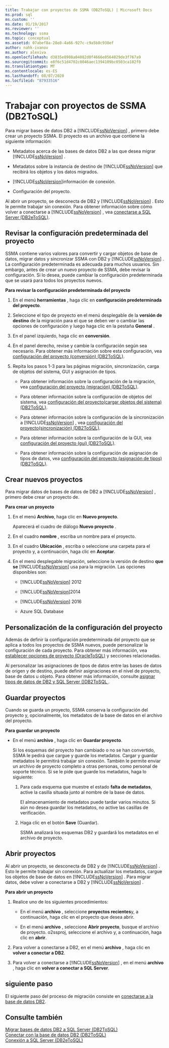 ```yaml
---
title: Trabajar con proyectos de SSMA (DB2ToSQL) | Microsoft Docs
ms.prod: sql
ms.custom: ''
ms.date: 01/19/2017
ms.reviewer: ''
ms.technology: ssma
ms.topic: conceptual
ms.assetid: 07abef8a-28e8-4a66-927c-c9a5b8c938ef
author: nahk-ivanov
ms.author: alexiva
ms.openlocfilehash: d3835e8988a04082d0f4666e0564029de3f767a9
ms.sourcegitcommit: e8f6c51d4702c0046aec1394109bc0503ca182f0
ms.translationtype: MT
ms.contentlocale: es-ES
ms.lasthandoff: 08/07/2020
ms.locfileid: "87933516"
---
```

# <a name="working-with-ssma-projects-db2tosql"></a>Trabajar con proyectos de SSMA (DB2ToSQL)
Para migrar bases de datos DB2 a [!INCLUDE[ssNoVersion](../../includes/ssnoversion-md.md)] , primero debe crear un proyecto SSMA. El proyecto es un archivo que contiene la siguiente información:  
  
-   Metadatos acerca de las bases de datos DB2 a las que desea migrar [!INCLUDE[ssNoVersion](../../includes/ssnoversion-md.md)] .  
  
-   Metadatos sobre la instancia de destino de [!INCLUDE[ssNoVersion](../../includes/ssnoversion-md.md)] que recibirá los objetos y los datos migrados.  
  
-   [!INCLUDE[ssNoVersion](../../includes/ssnoversion-md.md)]información de conexión.  
  
-   Configuración del proyecto.  
  
Al abrir un proyecto, se desconecta de DB2 y [!INCLUDE[ssNoVersion](../../includes/ssnoversion-md.md)] . Esto le permite trabajar sin conexión. Para obtener información sobre cómo volver a conectarse a [!INCLUDE[ssNoVersion](../../includes/ssnoversion-md.md)] , vea [conectarse a SQL Server &#40;DB2eToSQL&#41;](../../ssma/db2/connecting-to-sql-server-db2etosql.md).  
  
## <a name="reviewing-default-project-settings"></a>Revisar la configuración predeterminada del proyecto  
SSMA contiene varios valores para convertir y cargar objetos de base de datos, migrar datos y sincronizar SSMA con DB2 y [!INCLUDE[ssNoVersion](../../includes/ssnoversion-md.md)] . La configuración predeterminada es adecuada para muchos usuarios. Sin embargo, antes de crear un nuevo proyecto de SSMA, debe revisar la configuración. Si lo desea, puede cambiar la configuración predeterminada que se usará para todos los proyectos nuevos.  
  
**Para revisar la configuración predeterminada del proyecto**  
  
1.  En el menú **herramientas** , haga clic en **configuración predeterminada del proyecto**.  
  
2.  Seleccione el tipo de proyecto en el menú desplegable de la **versión de destino** de la migración para el que se deben ver o cambiar las opciones de configuración y luego haga clic en la pestaña **General** .  
  
3.  En el panel izquierdo, haga clic en **conversión**.  
  
4.  En el panel derecho, revise y cambie la configuración según sea necesario. Para obtener más información sobre esta configuración, vea [configuración del proyecto &#40;conversión&#41; &#40;DB2ToSQL&#41;](../../ssma/db2/project-settings-conversion-db2tosql.md).  
  
5.  Repita los pasos 1-3 para las páginas migración, sincronización, carga de objetos del sistema, GUI y asignación de tipos.  
  
    -   Para obtener información sobre la configuración de la migración, vea [configuración del proyecto &#40;migración&#41; &#40;DB2ToSQL&#41;](../../ssma/db2/project-settings-migration-db2tosql.md).  
  
    -   Para obtener información sobre la configuración de objetos del sistema, vea [configuración del proyecto&#40;cargar objetos del sistema&#41; &#40;DB2ToSQL&#41;](../../ssma/db2/project-settings-loading-system-objects-db2tosql.md).  
  
    -   Para obtener información sobre la configuración de la sincronización a [!INCLUDE[ssNoVersion](../../includes/ssnoversion-md.md)] , vea [configuración del proyecto&#40;sincronización&#41; &#40;DB2ToSQL&#41;](../../ssma/db2/project-settings-synchronization-db2tosql.md).  
  
    -   Para obtener información sobre la configuración de la GUI, vea [configuración del proyecto &#40;gui&#41; &#40;DB2ToSQL&#41;](../../ssma/db2/project-settings-gui-db2tosql.md).  
  
    -   Para obtener información sobre la configuración de asignación de tipos de datos, vea [configuración del proyecto &#40;asignación de tipos&#41; &#40;DB2ToSQL&#41;](../../ssma/db2/project-settings-type-mapping-db2tosql.md).  
  
## <a name="creating-new-projects"></a>Crear nuevos proyectos  
Para migrar datos de bases de datos de DB2 a [!INCLUDE[ssNoVersion](../../includes/ssnoversion-md.md)] , primero debe crear un proyecto de.  
  
**Para crear un proyecto**  
  
1.  En el menú **Archivo**, haga clic en **Nuevo proyecto**.  
  
    Aparecerá el cuadro de diálogo **Nuevo proyecto** .  
  
2.  En el cuadro **nombre** , escriba un nombre para el proyecto.  
  
3.  En el cuadro **Ubicación** , escriba o seleccione una carpeta para el proyecto y, a continuación, haga clic en **Aceptar**.  
  
4.  En el menú desplegable migración, seleccione la versión de destino **que se** [!INCLUDE[ssNoVersion](../../includes/ssnoversion-md.md)] usa para la migración. Las opciones disponibles son:  
  
    -   [!INCLUDE[ssNoVersion](../../includes/ssnoversion-md.md)] 2012  
  
    -   [!INCLUDE[ssNoVersion](../../includes/ssnoversion-md.md)]2014  
  
    -   [!INCLUDE[ssNoVersion](../../includes/ssnoversion-md.md)] 2016  
  
    -   Azure SQL Database  
  
## <a name="customizing-project-settings"></a>Personalización de la configuración del proyecto  
Además de definir la configuración predeterminada del proyecto que se aplica a todos los proyectos de SSMA nuevos, puede personalizar la configuración de cada proyecto. Para obtener más información, vea [establecer opciones de proyecto &#40;OracleToSQL&#41;](../../ssma/oracle/setting-project-options-oracletosql.md) y secciones relacionadas.  
  
Al personalizar las asignaciones de tipos de datos entre las bases de datos de origen y de destino, puede definir asignaciones en el nivel de proyecto, base de datos u objeto. Para obtener más información, consulte [asignar tipos de datos de DB2 y SQL Server &#40;&#41;DB2ToSQL ](../../ssma/db2/mapping-db2-and-sql-server-data-types-db2tosql.md).  
  
## <a name="saving-projects"></a>Guardar proyectos  
Cuando se guarda un proyecto, SSMA conserva la configuración del proyecto y, opcionalmente, los metadatos de la base de datos en el archivo del proyecto.  
  
**Para guardar un proyecto**  
  
-   En el menú **archivo** , haga clic en **Guardar proyecto**.  
  
    Si los esquemas del proyecto han cambiado o no se han convertido, SSMA le pedirá que cargue y guarde los metadatos. Cargar y guardar metadatos le permitirá trabajar sin conexión. También le permite enviar un archivo de proyecto completo a otras personas, como personal de soporte técnico. Si se le pide que guarde los metadatos, haga lo siguiente:  
  
    1.  Para cada esquema que muestre el estado **falta de metadatos**, active la casilla situada junto al nombre de la base de datos.  
  
        El almacenamiento de metadatos puede tardar varios minutos. Si aún no desea guardar los metadatos, no active las casillas de verificación.  
  
    2.  Haga clic en el botón **Save** (Guardar).  
  
        SSMA analizará los esquemas DB2 y guardará los metadatos en el archivo de proyecto.  
  
## <a name="opening-projects"></a>Abrir proyectos  
Al abrir un proyecto, se desconecta de DB2 y de [!INCLUDE[ssNoVersion](../../includes/ssnoversion-md.md)] . Esto le permite trabajar sin conexión. Para actualizar los metadatos, cargue los objetos de base de datos en [!INCLUDE[ssNoVersion](../../includes/ssnoversion-md.md)] . Para migrar datos, debe volver a conectarse a DB2 y [!INCLUDE[ssNoVersion](../../includes/ssnoversion-md.md)] .  
  
**Para abrir un proyecto**  
  
1.  Realice uno de los siguientes procedimientos:  
  
    -   En el menú **archivo** , seleccione **proyectos recientes**y, a continuación, haga clic en el proyecto que desea abrir.  
  
    -   En el menú **archivo** , seleccione **Abrir proyecto**, busque el archivo de proyecto. o2ssproj, seleccione el archivo y, a continuación, haga clic en **abrir**.  
  
2.  Para volver a conectarse a DB2, en el menú **archivo** , haga clic en **volver a conectar a DB2**.  
  
3.  Para volver a conectarse a [!INCLUDE[ssNoVersion](../../includes/ssnoversion-md.md)] , en el menú **archivo** , haga clic en **volver a conectar a SQL Server**.  
  
## <a name="next-step"></a>siguiente paso  
El siguiente paso del proceso de migración consiste en [conectarse a la base de datos DB2](https://msdn.microsoft.com/5eb5801d-f0c3-4127-97c0-0b1ef49f4844).  
  
## <a name="see-also"></a>Consulte también  
[Migrar bases de datos DB2 a SQL Server &#40;DB2ToSQL&#41;](../../ssma/db2/migrating-db2-databases-to-sql-server-db2tosql.md)  
[Conectar con la base de datos DB2 &#40;DB2ToSQL&#41;](../../ssma/db2/connecting-to-db2-database-db2tosql.md)  
[Conexión a SQL Server &#40;DB2eToSQL&#41;](../../ssma/db2/connecting-to-sql-server-db2etosql.md)  
  
